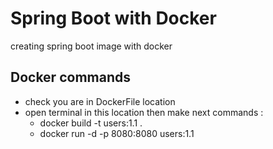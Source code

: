 # Spring Boot with Docker
creating spring boot image with docker



## Docker commands
- check you are in DockerFile location 
- open terminal in this location then make next commands :
     - docker build -t users:1.1 .
     - docker run -d -p 8080:8080  users:1.1
    


